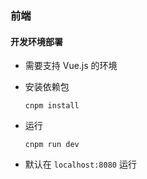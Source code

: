 ### 前端

#### 开发环境部署
- 需要支持 Vue.js 的环境

- 安装依赖包

  ```shell
  cnpm install
  ```

- 运行

  ```shell
  cnpm run dev
  ```

- 默认在 ``localhost:8080`` 运行